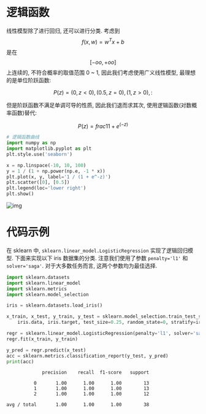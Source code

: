 # 逻辑函数

线性模型除了进行回归, 还可以进行分类. 考虑到 $$f(x, w) = w^Tx + b$$ 是在 $$[-oo, +oo]$$ 上连续的, 不符合概率的取值范围 0 ~ 1, 因此我们考虑使用广义线性模型, 最理想的是单位阶跃函数:

$$
P(z) = {
    (0, z < 0),
    (0.5, z = 0),
    (1, z > 0),
:}
$$

但是阶跃函数不满足单调可导的性质, 因此我们退而求其次, 使用逻辑函数(对数概率函数)替代:

$$P(z) = frac{1}{1+e^(-z)}$$

```py
# 逻辑函数曲线
import numpy as np
import matplotlib.pyplot as plt
plt.style.use('seaborn')

x = np.linspace(-10, 10, 100)
y = 1 / (1 + np.power(np.e, -1 * x))
plt.plot(x, y, label='1 / (1 + e^-z)')
plt.scatter([0], [0.5])
plt.legend(loc='lower right')
plt.show()
```

![img](/img/daze/sklearn/liner_model/logistic_regression/logistic_function.png)

# 代码示例

在 sklearn 中, `sklearn.linear_model.LogisticRegression` 实现了逻辑回归模型. 下面来实现以下 iris 数据集的分类. 注意我们使用了参数 `penalty='l1'` 和 `solver='saga'`. 对于大多数任务而言, 这两个参数均为最佳选择.

```py
import sklearn.datasets
import sklearn.linear_model
import sklearn.metrics
import sklearn.model_selection

iris = sklearn.datasets.load_iris()

x_train, x_test, y_train, y_test = sklearn.model_selection.train_test_split(
    iris.data, iris.target, test_size=0.25, random_state=0, stratify=iris.target)

regr = sklearn.linear_model.LogisticRegression(penalty='l1', solver='saga', max_iter=100)
regr.fit(x_train, y_train)

y_pred = regr.predict(x_test)
acc = sklearn.metrics.classification_report(y_test, y_pred)
print(acc)
```

```
             precision    recall  f1-score   support

          0       1.00      1.00      1.00        13
          1       1.00      1.00      1.00        13
          2       1.00      1.00      1.00        12

avg / total       1.00      1.00      1.00        38
```
